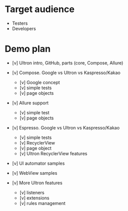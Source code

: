# Target audience
- Testers
- Developers

# Demo plan
- [v] Ultron intro, GitHub, parts (core, Compose, Allure)
- [v] Compose. Google vs Ultron vs Kaspresso/Kakao
    - [v] Google concept
    - [v] simple tests
    - [v] page objects

- [v] Allure support
    - [v] simple test
    - [v] page objects

- [v] Espresso. Google vs Ultron vs Kaspresso/Kakao
    - [v] simple tests
    - [v] RecyclerView 
    - [v] page object
    - [v] Ultron RecyclerView features

- [v] UI automator samples
- [v] WebView samples
- [v] More Ultron features
    - [v] listeners
    - [v] extensions
    - [v] rules management